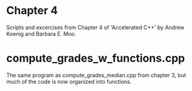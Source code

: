 # Chapter 4
Scripts and excercises from Chapter 4 of 'Accelerated C++' by Andrew Koenig and Barbara E. Moo.

# compute_grades_w_functions.cpp
The same program as compute_grades_median.cpp from chapter 3, but much of the code is now organized into functions.